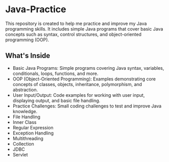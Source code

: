 # Java-Practice
This repository is created to help me practice and improve my Java programming skills. It includes simple Java programs that cover basic Java concepts such as syntax, control structures, and object-oriented programming (OOP).<br>
## What's Inside<br>

- Basic Java Programs: Simple programs covering Java syntax, variables, conditionals, loops, functions, and more.<br>
- OOP (Object-Oriented Programming): Examples demonstrating core concepts of classes, objects, inheritance, polymorphism, and abstraction.<br>
- User Input/Output: Code examples for working with user input, displaying output, and basic file handling.<br>
- Practice Challenges: Small coding challenges to test and improve Java knowledge. <br>
- File Handling <br>
- Inner Class <br>
- Regular Expression <br>
- Exception Handling <br>
- Multithreading <br>
- Collection <br>
- JDBC <br>
- Servlet

